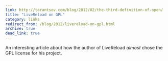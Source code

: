 ```yaml
---
link: http://tarantsov.com/blog/2012/02/the-third-definition-of-open/
title: "LiveReload on GPL"
category: links
redirect_from: /blog/2012/livereload-on-gpl.html
archive: true
dead_link: true
---
```


An interesting article about how the author of LiveReload *almost* chose the
GPL license for his project.
